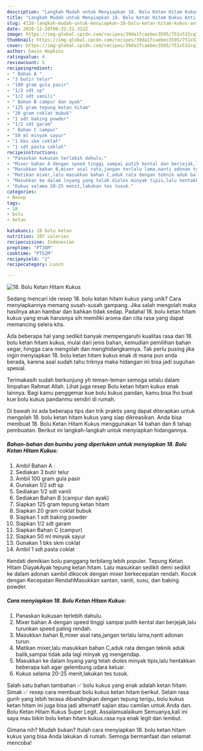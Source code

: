 ```yaml
---
description: "Langkah Mudah untuk Menyiapkan 18. Bolu Ketan Hitam Kukus Anti Gagal"
title: "Langkah Mudah untuk Menyiapkan 18. Bolu Ketan Hitam Kukus Anti Gagal"
slug: 4138-langkah-mudah-untuk-menyiapkan-18-bolu-ketan-hitam-kukus-anti-gagal
date: 2020-12-28T06:32:21.312Z
image: https://img-global.cpcdn.com/recipes/39da1fcaebec3595/751x532cq70/18-bolu-ketan-hitam-kukus-foto-resep-utama.jpg
thumbnail: https://img-global.cpcdn.com/recipes/39da1fcaebec3595/751x532cq70/18-bolu-ketan-hitam-kukus-foto-resep-utama.jpg
cover: https://img-global.cpcdn.com/recipes/39da1fcaebec3595/751x532cq70/18-bolu-ketan-hitam-kukus-foto-resep-utama.jpg
author: Gavin Hopkins
ratingvalue: 4
reviewcount: 5
recipeingredient:
- " Bahan A "
- "3 butir telur"
- "100 gram gula pasir"
- "1/2 sdt sp"
- "1/2 sdt vanili"
- " Bahan B campur dan ayak"
- "125 gram tepung ketan hitam"
- "20 gram coklat bubuk"
- "1 sdt baking powder"
- "1/2 sdt garam"
- " Bahan C campur"
- "50 ml minyak sayur"
- "1 bks skm coklat"
- "1 sdt pasta coklat"
recipeinstructions:
- "Panaskan kukusan terlebih dahulu."
- "Mixer bahan A dengan speed tinggi sampai putih kental dan berjejak,lalu turunkan speed paling rendah."
- "Masukkan bahan B,mixer asal rata,jangan terlalu lama,nanti adonan turun."
- "Matikan mixer,lalu masukkan bahan C,aduk rata dengan teknik aduk balik,sampai tidak ada lagi minyak yg mengendap."
- "Masukkan ke dalam loyang yang telah dioles minyak tipis,lalu hentakkan beberapa kali agar gelembung udara keluar."
- "Kukus selama 20-25 menit,lakukan tes tusuk."
categories:
- Resep
tags:
- 18
- bolu
- ketan

katakunci: 18 bolu ketan 
nutrition: 207 calories
recipecuisine: Indonesian
preptime: "PT38M"
cooktime: "PT52M"
recipeyield: "2"
recipecategory: Lunch

---
```



![18. Bolu Ketan Hitam Kukus](https://img-global.cpcdn.com/recipes/39da1fcaebec3595/751x532cq70/18-bolu-ketan-hitam-kukus-foto-resep-utama.jpg)

Sedang mencari ide resep 18. bolu ketan hitam kukus yang unik? Cara menyiapkannya memang susah-susah gampang. Jika salah mengolah maka hasilnya akan hambar dan bahkan tidak sedap. Padahal 18. bolu ketan hitam kukus yang enak harusnya sih memiliki aroma dan cita rasa yang dapat memancing selera kita.

Ada beberapa hal yang sedikit banyak mempengaruhi kualitas rasa dari 18. bolu ketan hitam kukus, mulai dari jenis bahan, kemudian pemilihan bahan segar, hingga cara mengolah dan menghidangkannya. Tak perlu pusing jika ingin menyiapkan 18. bolu ketan hitam kukus enak di mana pun anda berada, karena asal sudah tahu triknya maka hidangan ini bisa jadi suguhan spesial.

Terimakasih sudah berkunjung yh teman-teman semoga selalu dalam limpahan Rahmat Allah. Lihat juga resep Bolu ketan hitam kukus enak lainnya. Bagi kamu penggemar kue bolu kukus pandan, kamu bisa lho buat kue bolu kukus pandanmu sendiri di rumah.


Di bawah ini ada beberapa tips dan trik praktis yang dapat diterapkan untuk mengolah 18. bolu ketan hitam kukus yang siap dikreasikan. Anda bisa membuat 18. Bolu Ketan Hitam Kukus menggunakan 14 bahan dan 6 tahap pembuatan. Berikut ini langkah-langkah untuk menyiapkan hidangannya.

<!--inarticleads1-->

##### Bahan-bahan dan bumbu yang diperlukan untuk menyiapkan 18. Bolu Ketan Hitam Kukus:

1. Ambil  Bahan A :
1. Sediakan 3 butir telur
1. Ambil 100 gram gula pasir
1. Gunakan 1/2 sdt sp
1. Sediakan 1/2 sdt vanili
1. Sediakan  Bahan B (campur dan ayak)
1. Siapkan 125 gram tepung ketan hitam
1. Siapkan 20 gram coklat bubuk
1. Siapkan 1 sdt baking powder
1. Siapkan 1/2 sdt garam
1. Siapkan  Bahan C (campur)
1. Siapkan 50 ml minyak sayur
1. Gunakan 1 bks skm coklat
1. Ambil 1 sdt pasta coklat


Kendati demikian bolu panggang terbilang lebih populer. Tepung Ketan Hitam DiayakAyak tepung ketan hitam. Lalu masukkan sedikit demi sedikit ke dalam adonan sambil dikocok dengan mixer berkecepatan rendah. Kocok dengan Kecepatan RendahMasukkan santan, vanili, susu, dan baking powder. 

<!--inarticleads2-->

##### Cara menyiapkan 18. Bolu Ketan Hitam Kukus:

1. Panaskan kukusan terlebih dahulu.
1. Mixer bahan A dengan speed tinggi sampai putih kental dan berjejak,lalu turunkan speed paling rendah.
1. Masukkan bahan B,mixer asal rata,jangan terlalu lama,nanti adonan turun.
1. Matikan mixer,lalu masukkan bahan C,aduk rata dengan teknik aduk balik,sampai tidak ada lagi minyak yg mengendap.
1. Masukkan ke dalam loyang yang telah dioles minyak tipis,lalu hentakkan beberapa kali agar gelembung udara keluar.
1. Kukus selama 20-25 menit,lakukan tes tusuk.


Salah satu bahan tambahan ✅ bolu kukus yang enak adalah ketan hitam. Simak ✅ resep cara membuat bolu kukus ketan hitam berikut. Selain rasa gurih yang lebih terasa dibandingkan dengan tepung terigu, bolu kukus ketan hitam ini juga bisa jadi alternatif sajian atau camilan untuk Anda dan. Bolu Ketan Hitam Kukus Super Legit. Assalamualaikum Semuanya,kali ini saya mau bikin bolu ketan hitam kukus.rasa nya enak legit dan lembut. 

Gimana nih? Mudah bukan? Itulah cara menyiapkan 18. bolu ketan hitam kukus yang bisa Anda lakukan di rumah. Semoga bermanfaat dan selamat mencoba!
